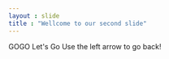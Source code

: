 ```yaml
---
layout : slide
title : "Wellcome to our second slide"
---
```

GOGO Let's Go
Use the left arrow to go back! 
